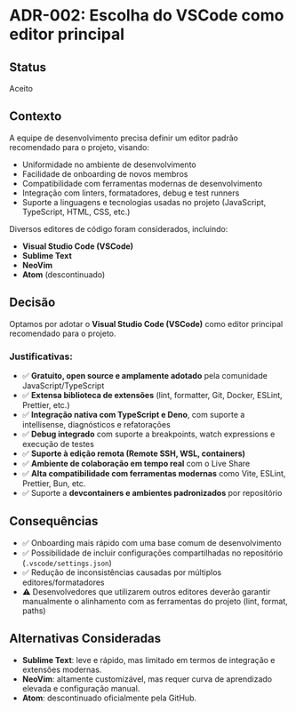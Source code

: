 # ADR-002: Escolha do VSCode como editor principal

## Status
Aceito

## Contexto

A equipe de desenvolvimento precisa definir um editor padrão recomendado para o projeto, visando:

- Uniformidade no ambiente de desenvolvimento
- Facilidade de onboarding de novos membros
- Compatibilidade com ferramentas modernas de desenvolvimento
- Integração com linters, formatadores, debug e test runners
- Suporte a linguagens e tecnologias usadas no projeto (JavaScript, TypeScript, HTML, CSS, etc.)

Diversos editores de código foram considerados, incluindo:

- **Visual Studio Code (VSCode)**
- **Sublime Text**
- **NeoVim**
- **Atom** (descontinuado)

## Decisão

Optamos por adotar o **Visual Studio Code (VSCode)** como editor principal recomendado para o projeto.

### Justificativas:

- ✅ **Gratuito, open source e amplamente adotado** pela comunidade JavaScript/TypeScript
- ✅ **Extensa biblioteca de extensões** (lint, formatter, Git, Docker, ESLint, Prettier, etc.)
- ✅ **Integração nativa com TypeScript e Deno**, com suporte a intellisense, diagnósticos e refatorações
- ✅ **Debug integrado** com suporte a breakpoints, watch expressions e execução de testes
- ✅ **Suporte à edição remota (Remote SSH, WSL, containers)**
- ✅ **Ambiente de colaboração em tempo real** com o Live Share
- ✅ **Alta compatibilidade com ferramentas modernas** como Vite, ESLint, Prettier, Bun, etc.
- ✅ Suporte a **devcontainers e ambientes padronizados** por repositório

## Consequências

- ✅ Onboarding mais rápido com uma base comum de desenvolvimento
- ✅ Possibilidade de incluir configurações compartilhadas no repositório (`.vscode/settings.json`)
- ✅ Redução de inconsistências causadas por múltiplos editores/formatadores
- ⚠️ Desenvolvedores que utilizarem outros editores deverão garantir manualmente o alinhamento com as ferramentas do projeto (lint, format, paths)

## Alternativas Consideradas

- **Sublime Text**: leve e rápido, mas limitado em termos de integração e extensões modernas.
- **NeoVim**: altamente customizável, mas requer curva de aprendizado elevada e configuração manual.
- **Atom**: descontinuado oficialmente pela GitHub.